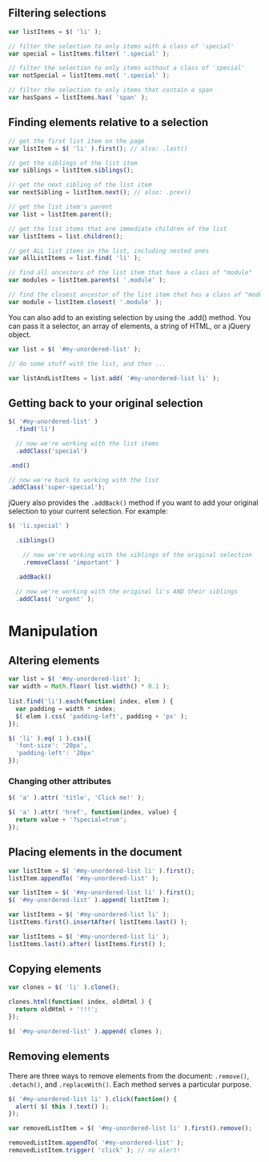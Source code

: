 
## Filtering selections
```javascript
var listItems = $( 'li' );

// filter the selection to only items with a class of 'special'
var special = listItems.filter( '.special' );

// filter the selection to only items without a class of 'special'
var notSpecial = listItems.not( '.special' );

// filter the selection to only items that contain a span
var hasSpans = listItems.has( 'span' );
```



## Finding elements relative to a selection
```javascript
// get the first list item on the page
var listItem = $( 'li' ).first(); // also: .last()

// get the siblings of the list item
var siblings = listItem.siblings();

// get the next sibling of the list item
var nextSibling = listItem.next(); // also: .prev()

// get the list item's parent
var list = listItem.parent();

// get the list items that are immediate children of the list
var listItems = list.children();

// get ALL list items in the list, including nested ones
var allListItems = list.find( 'li' );

// find all ancestors of the list item that have a class of "module"
var modules = listItem.parents( '.module' );

// find the closest ancestor of the list item that has a class of "module"
var module = listItem.closest( '.module' );
```
  
You can also add to an existing selection by using the .add() method. You can pass it a selector, an array of elements, a string of HTML, or a jQuery object.
  
```javascript
var list = $( '#my-unordered-list' );

// do some stuff with the list, and then ...

var listAndListItems = list.add( '#my-unordered-list li' );
```


## Getting back to your original selection
```javascript
$( '#my-unordered-list' )
  .find('li')

  // now we're working with the list items
  .addClass('special')

.end()

// now we're back to working with the list
.addClass('super-special');
```





jQuery also provides the ```.addBack()``` method if you want to add your original selection to your current selection. For example:

```javascript
$( 'li.special' )

  .siblings()

    // now we're working with the siblings of the original selection
    .removeClass( 'important' )

  .addBack()

  // now we're working with the original li's AND their siblings
  .addClass( 'urgent' );
```
  
  
  

# Manipulation
  
## Altering elements
```javascript
var list = $( '#my-unordered-list' );
var width = Math.floor( list.width() * 0.1 );
 
list.find('li').each(function( index, elem ) {
  var padding = width * index;
  $( elem ).css( 'padding-left', padding + 'px' );
});
```

```javascript
$( 'li' ).eq( 1 ).css({
  'font-size': '20px',
  'padding-left': '20px'
});
```

### Changing other attributes
```javascript
$( 'a' ).attr( 'title', 'Click me!' );
```
  
```javascript
$( 'a' ).attr( 'href', function(index, value) {
  return value + '?special=true';
});
```


## Placing elements in the document

```javascript
var listItem = $( '#my-unordered-list li' ).first();
listItem.appendTo( '#my-unordered-list' );
```
  
```javascript
var listItem = $( '#my-unordered-list li' ).first();
$( '#my-unordered-list' ).append( listItem );
```
  
```javascript
var listItems = $( '#my-unordered-list li' );
listItems.first().insertAfter( listItems.last() );
```
  
```javascript
var listItems = $( '#my-unordered-list li' );
listItems.last().after( listItems.first() );
```
  
  
## Copying elements
```javascript
var clones = $( 'li' ).clone();

clones.html(function( index, oldHtml ) {
  return oldHtml + '!!!';
});

$( '#my-unordered-list' ).append( clones );
```

## Removing elements
There are three ways to remove elements from the document: ```.remove()```, ```.detach()```, and ```.replaceWith()```. Each method serves a particular purpose.
```javascript
$( '#my-unordered-list li' ).click(function() {
  alert( $( this ).text() );
});

var removedListItem = $( '#my-unordered-list li' ).first().remove();

removedListItem.appendTo( '#my-unordered-list' );
removedListItem.trigger( 'click' ); // no alert!
```
